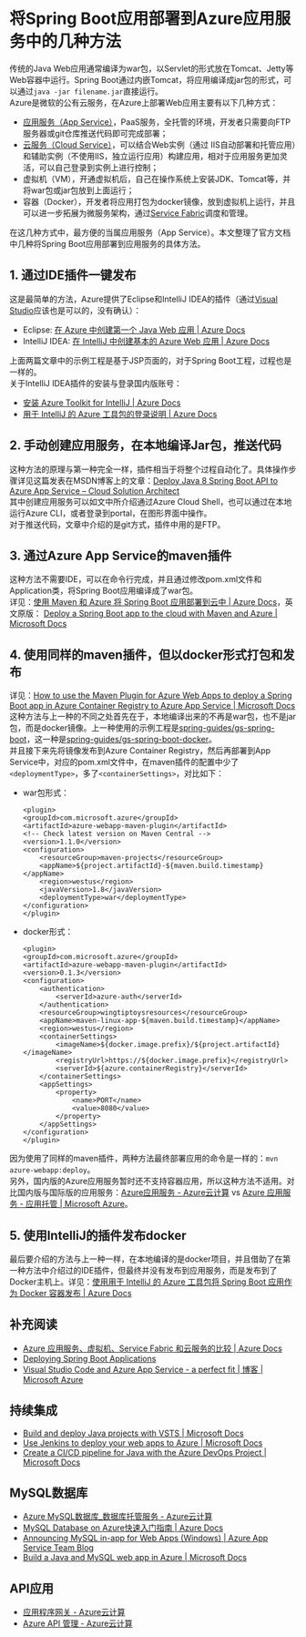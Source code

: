 # 将Spring Boot应用部署到Azure应用服务中的几种方法
传统的Java Web应用通常编译为war包，以Servlet的形式放在Tomcat、Jetty等Web容器中运行。Spring Boot通过内嵌Tomcat，将应用编译成jar包的形式，可以通过`java -jar filename.jar`直接运行。  
Azure是微软的公有云服务，在Azure上部署Web应用主要有以下几种方式：
* [应用服务（App Service）](https://docs.azure.cn/zh-cn/app-service/)，PaaS服务，全托管的环境，开发者只需要向FTP服务器或git仓库推送代码即可完成部署；
* [云服务（Cloud Service）](https://docs.azure.cn/zh-cn/cloud-services/)，可以结合Web实例（通过 IIS自动部署和托管应用）和辅助实例（不使用IIS，独立运行应用）构建应用，相对于应用服务更加灵活，可以自己登录到实例上进行控制；
* 虚拟机（VM），开通虚拟机后，自己在操作系统上安装JDK、Tomcat等，并将war包或jar包放到上面运行；
* 容器（Docker），开发者将应用打包为docker镜像，放到虚拟机上运行，并且可以进一步拓展为微服务架构，通过[Service Fabric](https://docs.azure.cn/zh-cn/service-fabric/)调度和管理。

在这几种方式中，最方便的当属应用服务（App Service）。本文整理了官方文档中几种将Spring Boot应用部署到应用服务的具体方法。  
## 1. 通过IDE插件一键发布  
这是最简单的方法，Azure提供了Eclipse和IntelliJ IDEA的插件（通过[Visual Studio](https://visualstudio.microsoft.com/zh-hans/vs/features/azure/)应该也是可以的，没有确认）：  
* Eclipse: [在 Azure 中创建第一个 Java Web 应用 | Azure Docs](https://docs.azure.cn/zh-cn/app-service/app-service-web-get-started-java)  
* IntelliJ IDEA: [在 IntelliJ 中创建基本的 Azure Web 应用 | Azure Docs](https://docs.azure.cn/zh-cn/java/intellij/azure-toolkit-for-intellij-create-hello-world-web-app)  

上面两篇文章中的示例工程是基于JSP页面的，对于Spring Boot工程，过程也是一样的。  
关于IntelliJ IDEA插件的安装与登录国内版账号：
* [安装 Azure Toolkit for IntelliJ | Azure Docs](https://docs.azure.cn/zh-cn/java/intellij/azure-toolkit-for-intellij-installation)
* [用于 IntelliJ 的 Azure 工具包的登录说明 | Azure Docs](https://docs.azure.cn/zh-cn/java/intellij/azure-toolkit-for-intellij-sign-in-instructions)
## 2. 手动创建应用服务，在本地编译Jar包，推送代码
这种方法的原理与第一种完全一样，插件相当于将整个过程自动化了。具体操作步骤详见这篇发表在MSDN博客上的文章：[Deploy Java 8 Spring Boot API to Azure App Service – Cloud Solution Architect](https://blogs.msdn.microsoft.com/cloud_solution_architect/2016/11/23/deploy-java-8-spring-boot-api-to-azure-app-service/)  
其中创建应用服务可以如文中所介绍通过Azure Cloud Shell，也可以通过在本地运行Azure CLI，或者登录到portal，在图形界面中操作。  
对于推送代码，文章中介绍的是git方式，插件中用的是FTP。
## 3. 通过Azure App Service的maven插件
这种方法不需要IDE，可以在命令行完成，并且通过修改pom.xml文件和Application类，将Spring Boot应用编译成了war包。  
详见：[使用 Maven 和 Azure 将 Spring Boot 应用部署到云中 | Azure Docs](https://docs.azure.cn/zh-cn/java/spring-framework/deploy-spring-boot-java-app-with-maven-plugin)，英文原版：
[Deploy a Spring Boot app to the cloud with Maven and Azure | Microsoft Docs](https://docs.microsoft.com/en-us/java/azure/spring-framework/deploy-spring-boot-java-app-with-maven-plugin?view=azure-java-stable)
## 4. 使用同样的maven插件，但以docker形式打包和发布
详见：[How to use the Maven Plugin for Azure Web Apps to deploy a Spring Boot app in Azure Container Registry to Azure App Service | Microsoft Docs](https://docs.microsoft.com/en-us/java/azure/spring-framework/deploy-spring-boot-java-app-from-container-registry-using-maven-plugin?view=azure-java-stable#deploy-your-spring-boot-web-app-to-azure)  
这种方法与上一种的不同之处首先在于，本地编译出来的不再是war包，也不是jar包，而是docker镜像。上一种使用的示例工程是[spring-guides/gs-spring-boot](https://github.com/spring-guides/gs-spring-boot)，这一种是[spring-guides/gs-spring-boot-docker](https://github.com/spring-guides/gs-spring-boot-docker)。  
并且接下来先将镜像发布到Azure Container Registry，然后再部署到App Service中，对应的pom.xml文件中，在maven插件的配置中少了`<deploymentType>`，多了`<containerSettings>`，对比如下：
* war包形式：
    ```
    <plugin>
    <groupId>com.microsoft.azure</groupId>
    <artifactId>azure-webapp-maven-plugin</artifactId>
    <!-- Check latest version on Maven Central -->
    <version>1.1.0</version>
    <configuration>
        <resourceGroup>maven-projects</resourceGroup>
        <appName>${project.artifactId}-${maven.build.timestamp}</appName>
        <region>westus</region>
        <javaVersion>1.8</javaVersion>
        <deploymentType>war</deploymentType>
    </configuration>
    </plugin>
    ```
* docker形式：
    ```
    <plugin>
    <groupId>com.microsoft.azure</groupId>
    <artifactId>azure-webapp-maven-plugin</artifactId>
    <version>0.1.3</version>
    <configuration>
        <authentication>
            <serverId>azure-auth</serverId>
        </authentication>
        <resourceGroup>wingtiptoysresources</resourceGroup>
        <appName>maven-linux-app-${maven.build.timestamp}</appName>
        <region>westus</region>
        <containerSettings>
            <imageName>${docker.image.prefix}/${project.artifactId}</imageName>
            <registryUrl>https://${docker.image.prefix}</registryUrl>
            <serverId>${azure.containerRegistry}</serverId>
        </containerSettings>
        <appSettings>
            <property>
                <name>PORT</name>
                <value>8080</value>
            </property>
        </appSettings>
    </configuration>
    </plugin>
    ```
因为使用了同样的maven插件，两种方法最终部署应用的命令是一样的：`mvn azure-webapp:deploy`。  
另外，国内版的Azure应用服务暂时还不支持容器应用，所以这种方法不适用。对比国内版与国际版的应用服务：[Azure应用服务 - Azure云计算](https://www.azure.cn/zh-cn/home/features/app-service/) vs [Azure 应用服务 - 应用托管 | Microsoft Azure](https://azure.microsoft.com/zh-cn/services/app-service/)。
## 5. 使用IntelliJ的插件发布docker
最后要介绍的方法与上一种一样，在本地编译的是docker项目，并且借助了在第一种方法中介绍过的IDE插件，但最终并没有发布到应用服务，而是发布到了Docker主机上。详见：[使用用于 IntelliJ 的 Azure 工具包将 Spring Boot 应用作为 Docker 容器发布 | Azure Docs](https://docs.azure.cn/zh-cn/java/intellij/azure-toolkit-for-intellij-publish-spring-boot-docker-app)
## 补充阅读
* [Azure 应用服务、虚拟机、Service Fabric 和云服务的比较 | Azure Docs](https://docs.azure.cn/zh-cn/app-service/choose-web-site-cloud-service-vm)
* [Deploying Spring Boot Applications](https://spring.io/blog/2014/03/07/deploying-spring-boot-applications)
* [Visual Studio Code and Azure App Service - a perfect fit | 博客 | Microsoft Azure](https://azure.microsoft.com/zh-cn/blog/visual-studio-code-and-azure-app-service-a-perfect-fit/)
## 持续集成
* [Build and deploy Java projects with VSTS | Microsoft Docs](https://docs.microsoft.com/en-us/vsts/java/?view=vsts)
* [Use Jenkins to deploy your web apps to Azure | Microsoft Docs](https://docs.microsoft.com/en-us/azure/jenkins/java-deploy-webapp-tutorial)
* [Create a CI/CD pipeline for Java with the Azure DevOps Project | Microsoft Docs](https://docs.microsoft.com/en-us/azure/devops-project/azure-devops-project-java)
## MySQL数据库
* [Azure MySQL数据库_数据库托管服务 - Azure云计算](https://www.azure.cn/zh-cn/home/features/mysql/)
* [MySQL Database on Azure快速入门指南 | Azure Docs](https://docs.azure.cn/zh-cn/mysql/mysql-database-get-started#step1)
* [Announcing MySQL in-app for Web Apps (Windows) | Azure App Service Team Blog](https://blogs.msdn.microsoft.com/appserviceteam/2016/08/18/announcing-mysql-in-app-preview-for-web-apps/)
* [Build a Java and MySQL web app in Azure | Microsoft Docs](https://docs.microsoft.com/en-us/azure/app-service/app-service-web-tutorial-java-mysql)
## API应用
* [应用程序网关 - Azure云计算](https://www.azure.cn/zh-cn/home/features/application-gateway/)
* [Azure API 管理 - Azure云计算](https://www.azure.cn/zh-cn/home/features/api-management/)
